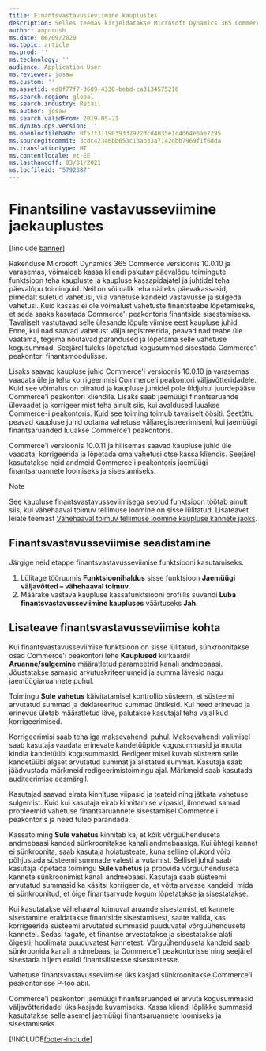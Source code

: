 ```yaml
---
title: Finantsvastavusseviimine kauplustes
description: Selles teemas kirjeldatakse Microsoft Dynamics 365 Commerce'i kassa finantsvastavusse viimisest kauplustes.
author: anpurush
ms.date: 06/09/2020
ms.topic: article
ms.prod: ''
ms.technology: ''
audience: Application User
ms.reviewer: josaw
ms.custom: ''
ms.assetid: ed0f77f7-3609-4330-bebd-ca3134575216
ms.search.region: global
ms.search.industry: Retail
ms.author: josaw
ms.search.validFrom: 2019-05-21
ms.dyn365.ops.version: ''
ms.openlocfilehash: 0f57f3119039337922dcd4035e1c4d64e6ae7295
ms.sourcegitcommit: 3cdc42346bb653c13ab33a7142dbb7969f1f6dda
ms.translationtype: HT
ms.contentlocale: et-EE
ms.lasthandoff: 03/31/2021
ms.locfileid: "5792387"
---
```

# <a name="financial-reconciliation-in-retail-stores"></a>Finantsiline vastavusseviimine jaekauplustes

[!include [banner](includes/banner.md)]

Rakenduse Microsoft Dynamics 365 Commerce versioonis 10.0.10 ja varasemas, võimaldab kassa kliendi pakutav päevalõpu toimingute funktsioon teha kaupluste ja kaupluse kassapidajatel ja juhtidel teha päevalõpu toiminguid. Neil on võimalik teha näiteks päevakassasid, pimedalt suletud vahetusi, viia vahetuse kandeid vastavusse ja sulgeda vahetusi. Kuid kassas ei ole võimalust vahetuste finantsteabe lõpetamiseks, et seda saaks kasutada Commerce'i peakontoris finantside sisestamiseks. Tavaliselt vastutavad selle ülesande lõpule viimise eest kaupluse juhid. Enne, kui nad saavad vahetust välja registreerida, peavad nad teabe üle vaatama, tegema nõutavad parandused ja lõpetama selle vahetuse kogusummad. Seejärel tuleks lõpetatud kogusummad sisestada Commerce'i peakontori finantsmoodulisse.

Lisaks saavad kaupluse juhid Commerce'i versioonis 10.0.10 ja varasemas vaadata üle ja teha korrigeerimisi Commerce'i peakontori väljavõtteridadele. Kuid see võimalus on piiratud ja kaupluse juhtidel pole üldjuhul juurdepääsu Commerce'i peakontori kliendile. Lisaks saab jaemüügi finantsaruande ülevaadet ja korrigeerimist teha ainult siis, kui avaldused luuakse Commerce-i peakontoris. Kuid see toiming toimub tavaliselt öösiti. Seetõttu peavad kaupluse juhid ootama vahetuse väljaregistreerimiseni, kui jaemüügi finantsaruanded luuakse Commerce'i peakontoris.

Commerce'i versioonis 10.0.11 ja hilisemas saavad kaupluse juhid üle vaadata, korrigeerida ja lõpetada oma vahetusi otse kassa kliendis. Seejärel kasutatakse neid andmeid Commerce'i peakontoris jaemüügi finantsaruannete loomiseks ja sisestamiseks.

> [!NOTE]
> See kaupluse finantsvastavusseviimisega seotud funktsioon töötab ainult siis, kui vähehaaval toimuv tellimuse loomine on sisse lülitatud. Lisateavet leiate teemast [Vähehaaval toimuv tellimuse loomine kaupluse kannete jaoks](trickle-feed.md).

## <a name="set-up-financial-reconciliation"></a>Finantsvastavusseviimise seadistamine

Järgige neid etappe finantsvastavusseviimise funktsiooni kasutamiseks.

1. Lülitage tööruumis **Funktsioonihaldus** sisse funktsioon **Jaemüügi väljavõtted – vähehaaval toimuv**.
1. Määrake vastava kaupluse kassafunktsiooni profiilis suvandi **Luba finantsvastavusseviimine kaupluses** väärtuseks **Jah**.

## <a name="more-information-about-financial-reconciliation"></a>Lisateave finantsvastavusseviimise kohta

Kui finantsvastavusseviimise funktsioon on sisse lülitatud, sünkroonitakse osad Commerce'i peakontori lehe **Kauplused** kiirkaardil **Aruanne/sulgemine** määratletud parameetrid kanali andmebaasi. Jõustatakse samasid arvutuskriteeriumeid ja summa lävesid nagu jaemüügiaruannete puhul.

Toimingu **Sule vahetus** käivitatamisel kontrollib süsteem, et süsteemi arvutatud summad ja deklareeritud summad ühtiksid. Kui need erinevad ja erinevus ületab määratletud läve, palutakse kasutajal teha vajalikud korrigeerimised.

Korrigeerimisi saab teha iga maksevahendi puhul. Maksevahendi valimisel saab kasutaja vaadata erinevate kandetüüpide kogusummasid ja muuta kindla kandetüübi kogusummasid. Redigeerimisel kuvab süsteem selle kandetüübi algset arvutatud summat ja alistatud summat. Kasutaja saab jäädvustada märkmeid redigeerimistoimingu ajal. Märkmeid saab kasutada auditeerimise eesmärgil.

Kasutajad saavad eirata kinnituse viipasid ja teateid ning jätkata vahetuse sulgemist. Kuid kui kasutaja eirab kinnitamise viipasid, ilmnevad samad probleemid vahetuse finantsaruannete sisestamisel Commerce'i peakontoris ja need tuleb parandada.

Kassatoiming **Sule vahetus** kinnitab ka, et kõik võrguühenduseta andmebaasi kanded sünkroonitakse kanali andmebaasiga. Kui ühtegi kannet ei sünkroonita, saab kasutaja hoiatusteate, kuna selline olukord võib põhjustada süsteemi summade valesti arvutamist. Sellisel juhul saab kasutaja lõpetada toimingu **Sule vahetus** ja proovida võrguühenduseta kannete sünkroonimist kanali andmebaasi. Kasutaja saab süsteemi arvutatud summasid ka käsitsi korrigeerida, et võtta arvesse kandeid, mida ei sünkroonitud, et õige finantsarvude kogum lõpetatakse ja sisestatakse. 

Kui kasutatakse vähehaaval toimuvat aruande sisestamist, et kannete sisestamine eraldatakse finantside sisestamisest, saate valida, kas korrigeerida süsteemi arvutatud summasid puuduvatel võrguühenduseta kannetel. Sedasi tagate, et finantse arvestatakse ja sisestatakse alati õigesti, hoolimata puuduvatest kannetest. Võrguühenduseta kandeid saab sünkroonida kanali andmebaasi ja Commerce'i peakontorisse ning seejärel sisestada hiljem eraldi finantsilistesse sisestustesse.

Vahetuse finantsvastavusseviimise üksikasjad sünkroonitakse Commerce'i peakontorisse P-töö abil.

Commerce'i peakontori jaemüügi finantsaruanded ei arvuta kogusummasid väljavõtteridadel üksikasjade kuvamiseks. Kassa kliendi lõplikke summasid kasutatakse selle asemel jaemüügi finantsaruannete loomiseks ja sisestamiseks.


[!INCLUDE[footer-include](../includes/footer-banner.md)]
